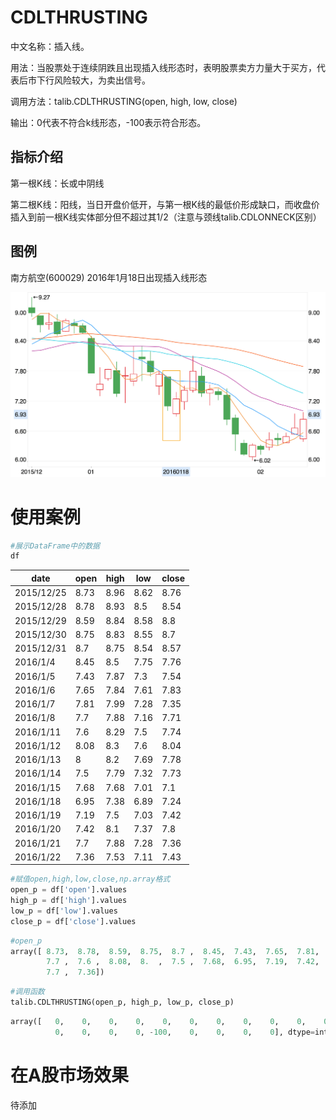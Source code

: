 # CDLTHRUSTING

中文名称：插入线。

用法：当股票处于连续阴跌且出现插入线形态时，表明股票卖方力量大于买方，代表后市下行风险较大，为卖出信号。

调用方法：talib.CDLTHRUSTING(open, high, low, close)

输出：0代表不符合k线形态，-100表示符合形态。

## 指标介绍

第一根K线：长或中阴线

第二根K线：阳线，当日开盘价低开，与第一根K线的最低价形成缺口，而收盘价插入到前一根K线实体部分但不超过其1/2（注意与颈线talib.CDLONNECK区别）

## 图例

南方航空(600029) 2016年1月18日出现插入线形态

![插入线图例](/assets/插入线图例.png)

# 使用案例

```python
#展示DataFrame中的数据
df
```

| date       | open | high | low  | close |
| ---------- | ---- | ---- | ---- | ----- |
| 2015/12/25 | 8.73 | 8.96 | 8.62 | 8.76  |
| 2015/12/28 | 8.78 | 8.93 | 8.5  | 8.54  |
| 2015/12/29 | 8.59 | 8.84 | 8.58 | 8.8   |
| 2015/12/30 | 8.75 | 8.83 | 8.55 | 8.7   |
| 2015/12/31 | 8.7  | 8.75 | 8.54 | 8.57  |
| 2016/1/4   | 8.45 | 8.5  | 7.75 | 7.76  |
| 2016/1/5   | 7.43 | 7.87 | 7.3  | 7.54  |
| 2016/1/6   | 7.65 | 7.84 | 7.61 | 7.83  |
| 2016/1/7   | 7.81 | 7.99 | 7.28 | 7.35  |
| 2016/1/8   | 7.7  | 7.88 | 7.16 | 7.71  |
| 2016/1/11  | 7.6  | 8.29 | 7.5  | 7.74  |
| 2016/1/12  | 8.08 | 8.3  | 7.6  | 8.04  |
| 2016/1/13  | 8    | 8.2  | 7.69 | 7.78  |
| 2016/1/14  | 7.5  | 7.79 | 7.32 | 7.73  |
| 2016/1/15  | 7.68 | 7.68 | 7.01 | 7.1   |
| 2016/1/18  | 6.95 | 7.38 | 6.89 | 7.24  |
| 2016/1/19  | 7.19 | 7.5  | 7.03 | 7.42  |
| 2016/1/20  | 7.42 | 8.1  | 7.37 | 7.8   |
| 2016/1/21  | 7.7  | 7.88 | 7.28 | 7.36  |
| 2016/1/22  | 7.36 | 7.53 | 7.11 | 7.43  |

```python
#赋值open,high,low,close,np.array格式
open_p = df['open'].values
high_p = df['high'].values
low_p = df['low'].values
close_p = df['close'].values
```

```python
#open_p
array([ 8.73,  8.78,  8.59,  8.75,  8.7 ,  8.45,  7.43,  7.65,  7.81,
        7.7 ,  7.6 ,  8.08,  8.  ,  7.5 ,  7.68,  6.95,  7.19,  7.42,
        7.7 ,  7.36])
```

```python
#调用函数
talib.CDLTHRUSTING(open_p, high_p, low_p, close_p)
```

```python
array([   0,    0,    0,    0,    0,    0,    0,    0,    0,    0,    0,
          0,    0,    0,    0, -100,    0,    0,    0,    0], dtype=int32)#由于插入线要配合该股之前的行情，因此所选数据周期要有一定长度
```

# 在A股市场效果

待添加
